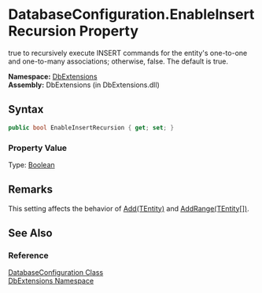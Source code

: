 DatabaseConfiguration.EnableInsertRecursion Property
====================================================
true to recursively execute INSERT commands for the entity's one-to-one and one-to-many associations; otherwise, false. The default is true.

**Namespace:** [DbExtensions][1]  
**Assembly:** DbExtensions (in DbExtensions.dll)

Syntax
------

```csharp
public bool EnableInsertRecursion { get; set; }
```

### Property Value
Type: [Boolean][2]

Remarks
-------
 This setting affects the behavior of [Add(TEntity)][3] and [AddRange(TEntity[])][4]. 

See Also
--------

### Reference
[DatabaseConfiguration Class][5]  
[DbExtensions Namespace][1]  

[1]: ../README.md
[2]: http://msdn.microsoft.com/en-us/library/a28wyd50
[3]: ../SqlTable_1/Add.md
[4]: ../SqlTable_1/AddRange_1.md
[5]: README.md
